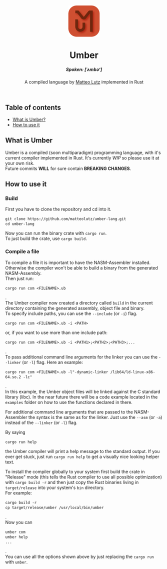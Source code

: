 <p align="center">
<a href="https://github.com/matteolutz/umber-lang"><img height="100" src="./assets/img/logo.png"></a>
    
<h1 align="center">
    Umber
</h1>
<h5 align="center">
<i>Spoken</i>: [ˈʌmbəʳ]
</h5>
<p align="center">
    A compiled language by <a href="https://matteolutz.de">Matteo Lutz</a> implemented in Rust
</p>
</p>

<br />

## Table of contents

- [What is Umber?](#what-is-umber)
- [How to use it](#how-to-use-it)

## What is Umber

Umber is a compiled (soon multiparadigm) programming language, with it's current compiler implemented in Rust. It's currently _WIP_ so please use it at your own risk.  
Future commits **WILL** for sure contain **BREAKING CHANGES**.

## How to use it

### Build

First you have to clone the repository and cd into it.

```shell
git clone https://github.com/matteolutz/umber-lang.git
cd umber-lang
```

Now you can run the binary crate with `cargo run`.  
To just build the crate, use `cargo build`.

### Compile a file

To compile a file it is important to have the NASM-Assembler installed. Otherwise the compiler won't be able to build a binary from the generated NASM-Assembly.  
Then just run:

```shell
cargo run com <FILENAME>.ub
```
.  
The Umber compiler now created a directory called `build` in the current directory containing the generated assembly, object file and binary.  
To specify include paths, you can use the `--include` (or `-i`) flag.

````shell
cargo run com <FILENAME>.ub -i <PATH>
````
or, if you want to use more than one include path:
````shell
cargo run com <FILENAME>.ub -i <PATH1>;<PATH2>;<PATH3>;...
````

.  
To pass additional command line arguments for the linker you can use the `--linker` (or `-l`) flag. Here an example:

````shell
cargo run com <FILENAME>.ub -l"-dynamic-linker /lib64/ld-linux-x86-64.so.2 -lc"
````
.  
In this example, the Umber object files will be linked against the C standard library (libc). In the near future there will be a code example located in the `examples` folder on how to use the functions declared in there.  

For additional command line arguments that are passed to the NASM-Assembler the syntax is the same as for the linker. Just use the `--asm` (or `-a`) instead of the `--linker` (or `-l`) flag.

By saying
````shell
cargo run help
````
the Umber compiler will print a help message to the standard output. If you ever get stuck, just run `cargo run help` to get a visually nice looking helper text.

To install the compiler globally to your system first build the crate in "Release" mode (this tells the Rust compiler to use all possible optimization) with `cargo build -r` and then just copy the Rust binaries living in `target/release` into your system's `bin` directory.  
For example:
````shell
cargo build -r
cp target/release/umber /usr/local/bin/umber
````
.  
Now you can
```shell
umber com
umber help
...
```
.  
You can use all the options shown above by just replacing the `cargo run` with `umber`.